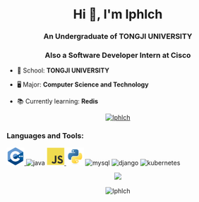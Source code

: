 <h1 align="center">Hi 👋, I'm lphlch</h1>
<h3 align="center">An Undergraduate of TONGJI UNIVERSITY</h3>
<h3 align="center">Also a Software Developer Intern at Cisco</h3>

- 🏫 School: **TONGJI UNIVERSITY**

- 🖥️ Major: **Computer Science and Technology**

- 📚 Currently learning: **Redis**

<p align="center"> <a href="https://github.com/ryo-ma/github-profile-trophy"><img src="https://github-profile-trophy.vercel.app/?username=lphlch" alt="lphlch" /></a> </p>

<h3 align="left">Languages and Tools:</h3>
<p align="left"> <a href="https://www.w3schools.com/cpp/" target="_blank"> <img src="https://raw.githubusercontent.com/devicons/devicon/master/icons/cplusplus/cplusplus-original.svg" alt="cplusplus" width="40" height="40"/> </a> <a href="https://www.python.org" target="_blank"> <a> <img src="https://cdn.jsdelivr.net/gh/devicons/devicon/icons/java/java-original.svg" alt="java" width="40" height="40" /> </a> <a href="https://www.javascript.com/" target="_blank"> <img src="https://raw.githubusercontent.com/devicons/devicon/master/icons/javascript/javascript-original.svg" alt="javascript" width="40" height="40"/> </a> <img src="https://raw.githubusercontent.com/devicons/devicon/master/icons/python/python-original.svg" alt="python" width="40" height="40"/> </a> <a> <img src="https://cdn.jsdelivr.net/gh/devicons/devicon/icons/mysql/mysql-original-wordmark.svg" alt="mysql" width="40" height="40"/> </a> <a> <img src="https://cdn.jsdelivr.net/gh/devicons/devicon/icons/django/django-plain.svg" alt="django" width="40" height="40"/></a> <a> <img src="https://icons8.com/icon/cvzmaEA4kC0o/kubernetes" alt="kubernetes" width="40" height="40"/></a> </p> 



<div align="center">
<span>  </span>
<img height="170px" src="https://github-readme-stats.vercel.app/api?username=lphlch" />
<span>  </span>
</div>

<p align="center"> <img src="https://komarev.com/ghpvc/?username=lphlch&label=Profile%20views&color=0e75b6&style=flat" alt="lphlch" /> </p>

